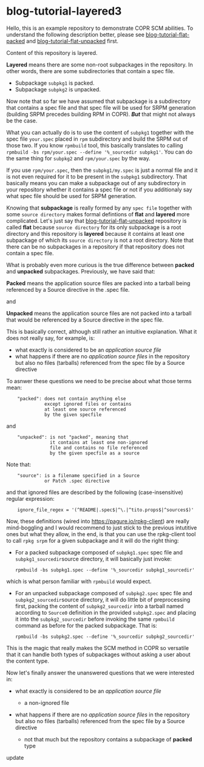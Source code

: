 # blog-tutorial-layered3

Hello, this is an example repository to demonstrate COPR SCM abilities. To understand
the following description better, please see [blog-tutorial-flat-packed](https://github.com/clime/blog-tutorial-flat-packed) and [blog-tutorial-flat-unpacked](https://github.com/clime/blog-tutorial-flat-unpacked) first.

Content of this repository is layered. 

**Layered** means there are some non-root subpackages in the repository. In other words,
there are some subdirectories that contain a spec file. 

- Subpackage `subpkg1` is packed.
- Subpackage `subpkg2` is unpacked.

Now note that so far we have assumed that subpackage is a subdirectory that contains a spec file and that spec file
will be used for SRPM generation (building SRPM precedes building RPM in COPR). **_But_** that might not always be the case.

What you can actually do is to use the content of `subpkg1` together with the spec file `your.spec` placed in `rpm` subdirectory and build the SRPM out of those two. If you know `rpmbuild` tool, this basically translates to calling 
`rpmbuild -bs rpm/your.spec --define '%_sourcedir subpkg1'`. You can do the same thing for `subpkg2` and `rpm/your.spec` by the way.

If you use `rpm/your.spec`, then the `subpkg1/my.spec` is just a normal file and it is not even required for it to be present in the `subpkg1` subdirectory. That basically means you can make a subpackage out of any subdirectory in your repository whether it
contains a spec file or not if you additionaly say what spec file should be used for SRPM generation.

Knowing that **subpackage** is really formed by any `spec file` together with some `source directory` makes formal defintions of **flat** and **layered** more complicated. Let's just say that [blog-tutorial-flat-unpacked](https://github.com/clime/blog-tutorial-flat-unpacked) repository is called **flat** because `source directory` for its only subpackage is a root directory and this repository is **layered** because it contains at least one subpackage of which its `source directory` is not a root directory.
Note that there can be no subpackages in a repository if that repository does not contain a spec file.

What is probably even more curious is the true difference between **packed** and **unpacked** subpackages. Previously, we have said that:

**Packed** means the application source files are packed into a tarball being referenced by a Source directive in the .spec file.

and

**Unpacked** means the application source files are not packed into a tarball that would be referenced by a Source directive in the spec file.

This is basically correct, although still rather an intuitive explanation. What it does not really say, for example, is: 
- what exactly is considered to be an *application source file*
- what happens if there are no *application source files* in the repository but also no files (tarballs) referenced from the spec file by a Source directive

To asnwer these questions we need to be precise about what those terms mean:

        "packed": does not contain anything else
                  except ignored files or contains
                  at least one source referenced
                  by the given specfile
                  
and

        "unpacked": is not "packed", meaning that
                    it contains at least one non-ignored
                    file and contains no file referenced
                    by the given specfile as a source
                    
Note that:

        "source": is a filename specified in a Source 
                  or Patch .spec directive
        
and that ignored files are described by the following (case-insensitive) regular expression:

        ignore_file_regex = '(^README|.spec$|^\.|^tito.props$|^sources$)'

Now, these definitions (wired into https://pagure.io/rpkg-client) are really mind-boggling 
and I would recommend to just stick to the previous intutitive ones but what they allow, in the end,
is that you can use the rpkg-client tool to call `rpkg srpm` for a given subpackage and it will do the right thing:

- For a packed subpackage composed of `subpkg1.spec` spec file and `subpkg1_sourcedir`source directory, it will basically just invoke:

      rpmbuild -bs subpkg1.spec --define '%_sourcedir subpkg1_sourcedir'

which is what person familiar with `rpmbuild` would expect.

- For an unpacked subpackage composed of `subpkg2.spec` spec file and `subpkg2_sourcedir`source directory, it will do little bit of preprocessing first, packing the content of `subpkg2_sourcedir` into a tarball named according to `Source0` definition in the provided `subpkg2.spec` and placing it into the `subpkg2_sourcedir` before invoking the same `rpmbuild` command as before for the packed subpackage. That is:

      rpmbuild -bs subpkg2.spec --define '%_sourcedir subpkg2_sourcedir'
 
This is the magic that really makes the SCM method in COPR so versatile that it can handle both types of subpackages without asking a user about the content type.

Now let's finally answer the unanswered questions that we were interested in:

- what exactly is considered to be an *application source file*
  - a non-ignored file
  
- what happens if there are no *application source files* in the repository but also no files (tarballs) referenced from the spec file by a Source directive
  - not that much but the repository contains a subpackage of **packed** type 

update
